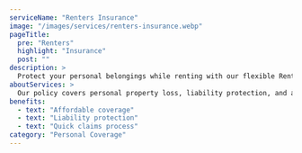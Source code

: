 ```yaml
---
serviceName: "Renters Insurance"
image: "/images/services/renters-insurance.webp"
pageTitle:
  pre: "Renters"
  highlight: "Insurance"
  post: ""
description: >
  Protect your personal belongings while renting with our flexible Renters Insurance.
aboutServices: >
  Our policy covers personal property loss, liability protection, and additional living expenses.
benefits:
  - text: "Affordable coverage"
  - text: "Liability protection"
  - text: "Quick claims process"
category: "Personal Coverage"
---
```

